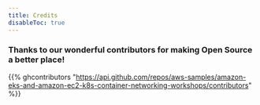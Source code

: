 ```yaml
---
title: Credits
disableToc: true
---
```


### Thanks to our wonderful contributors <i class="fas fa-heart"></i> for making Open Source a better place!

<!---
note: change the url to match the new repo... using old repo as an example placeholder
--->

{{% ghcontributors "https://api.github.com/repos/aws-samples/amazon-eks-and-amazon-ec2-k8s-container-networking-workshops/contributors" %}}

